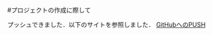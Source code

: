 #プロジェクトの作成に際して

プッシュできました．以下のサイトを参照しました．
[GitHubへのPUSH](https://docs.github.com/ja/get-started/writing-on-github/getting-started-with-writing-and-formatting-on-github/basic-writing-and-formatting-syntax)
